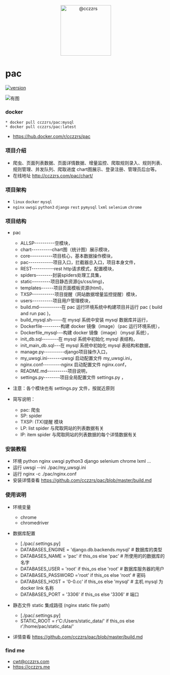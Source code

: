 
<p align="center">
    <img alt="@cczzrs" class="avatar float-left mr-1" src="https://avatars1.githubusercontent.com/u/39689748?s=460&v=4" height="158" width="158">
</p>

# pac #

[![version](https://img.shields.io/badge/release-0.1.2-lightgrey.svg)](https://github.com/cczzrs/pac)

![有图](https://github.com/cczzrs/pac/PAC_chart.png)

### docker ###
    * docker pull cczzrs/pac:mysql
    * docker pull cczzrs/pac:latest
 * https://hub.docker.com/r/cczzrs/pac

### 项目介绍 ###
 * 爬虫、页面列表数据、页面详情数据、增量监控、爬取规则录入、规则列表、规则管理、并发队列、爬取进度 chart图展示、登录注册、管理员后台等。
 * 在线地址 http://cczzrs.com/pac/chart/


### 项目架构 ###
 * `linux` `docker` `mysql`
 * `nginx` `uwsgi` `python3` `django` `rest` `pymysql` `lxml` `selenium` `chrome`

### 项目结构 ###
 * pac
     * ALLSP----------空模块，
     * chart----------chart图（统计图）展示模块，
     * core-----------项目核心，基本数据操作模块，
     * pac------------项目入口，拦截器总入口，项目本身文件，
     * REST-----------rest http请求模式，配置模块，
     * spiders--------封装spiders处理工具集，
     * static---------项目静态资源(js/css/img)，
     * templates------项目页面模板资源(html)，
     * TXSP-----------项目提醒（网站数据增量监控提醒）模块，
     * users----------项目用户管理模块，
     * build.md-----------在 pac 运行环境系统中构建项目并运行 pac ( build and run pac )，
     * build_mysql.sh-----在 mysql 系统中安装 mysql 数据库并运行，
     * Dockerfile---------构建 docker 镜像（image）（pac 运行环境系统），
     * Dockerfile_mysql---构建 docker 镜像（image）（mysql 系统），
     * init_db.sql--------在 mysql 系统中初始化 mysql 表结构，
     * init_main_db.sql---在 mysql 系统中初始化 mysql 表结构和数据，
     * manage.py----------django项目操作入口，
     * my_uwsgi.ini-------uwsgi 启动配置文件 my_uwsgi.ini，
     * nginx.conf---------nginx 启动配置文件 nginx.conf，
     * README.md----------项目说明，
     * settings.py--------项目全局配置文件 settings.py ，

 * 注意：各个模块也有 settings.py 文件，按就近原则
 
 * 简写说明：
     * pac: 爬虫
     * SP: spider
     * TXSP: (TX)提醒 模块
     * LP: list spider 与爬取网站的列表数据有关
     * IP: item spider 与爬取网站的列表数据的每个详情数据有关

### 安装教程 ###

 * 环境 python nginx uwsgi python3 django selenium chrome lxml ...
 * 运行 uwsgi --ini ./pac/my_uwsgi.ini
 * 运行 nginx -c ./pac/nginx.conf
 * 安装详情查看 https://github.com/cczzrs/pac/blob/master/build.md


### 使用说明 ###

 * 环境变量
    * chrome
    * chromedriver

 * 数据库配置
    * [./pac/.settings.py]
    * DATABASES_ENGINE =  'django.db.backends.mysql'  # 数据库的类型
    * DATABASES_NAME =    'pac'       if this_os else 'pac'              # 所使用的的数据库的名字
    * DATABASES_USER =    'root'      if this_os else 'root'             # 数据库服务器的用户
    * DATABASES_PASSWORD ='root'      if this_os else 'root'             # 密码
    * DATABASES_HOST =    '0-0.cc'    if this_os else 'mysql'            # 主机 mysql 为 docker link 名称
    * DATABASES_PORT =    '3306'      if this_os else '3306'             # 端口

 * 静态文件 static 集成路径 (nginx static file path)
    * [./pac/.settings.py]
    * STATIC_ROOT = r'C:/Users/static_data/' if this_os else r'/home/pac/static_data/'

 * 详情查看 https://github.com/cczzrs/pac/blob/master/build.md


### find me ###
 * cwt@cczzrs.com
 * https://cczzrs.me
